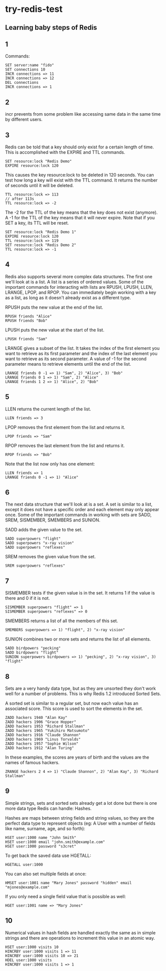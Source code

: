 # try-redis-test
## Learning baby steps of Redis

## 1
Commands:

    SET server:name "fido"
    SET connections 10
    INCR connections => 11
    INCR connections => 12
    DEL connections
    INCR connections => 1

## 2 
incr prevents from some problem like accessing same data in the same time by different users.

## 3
Redis can be told that a key should only exist for a certain length of time. This is accomplished with the EXPIRE and TTL commands.


    SET resource:lock "Redis Demo"
    EXPIRE resource:lock 120

This causes the key resource:lock to be deleted in 120 seconds. You can test how long a key will exist with the TTL command. It returns the number of seconds until it will be deleted.


    TTL resource:lock => 113
    // after 113s
    TTL resource:lock => -2

The -2 for the TTL of the key means that the key does not exist (anymore). A -1 for the TTL of the key means that it will never expire. Note that if you SET a key, its TTL will be reset.


    SET resource:lock "Redis Demo 1"
    EXPIRE resource:lock 120
    TTL resource:lock => 119
    SET resource:lock "Redis Demo 2"
    TTL resource:lock => -1

## 4
Redis also supports several more complex data structures. The first one we'll look at is a list. A list is a series of ordered values. Some of the important commands for interacting with lists are RPUSH, LPUSH, LLEN, LRANGE, LPOP, and RPOP. You can immediately begin working with a key as a list, as long as it doesn't already exist as a different type.

RPUSH puts the new value at the end of the list.


    RPUSH friends "Alice"
    RPUSH friends "Bob"

LPUSH puts the new value at the start of the list.


    LPUSH friends "Sam"

LRANGE gives a subset of the list. It takes the index of the first element you want to retrieve as its first parameter and the index of the last element you want to retrieve as its second parameter. A value of -1 for the second parameter means to retrieve elements until the end of the list.


    LRANGE friends 0 -1 => 1) "Sam", 2) "Alice", 3) "Bob"
    LRANGE friends 0 1 => 1) "Sam", 2) "Alice"
    LRANGE friends 1 2 => 1) "Alice", 2) "Bob"

## 5
LLEN returns the current length of the list.


    LLEN friends => 3

LPOP removes the first element from the list and returns it.


    LPOP friends => "Sam"

RPOP removes the last element from the list and returns it.


    RPOP friends => "Bob"

Note that the list now only has one element:


    LLEN friends => 1
    LRANGE friends 0 -1 => 1) "Alice"

## 6
The next data structure that we'll look at is a set. A set is similar to a list, except it does not have a specific order and each element may only appear once. Some of the important commands in working with sets are SADD, SREM, SISMEMBER, SMEMBERS and SUNION.

SADD adds the given value to the set.


    SADD superpowers "flight"
    SADD superpowers "x-ray vision"
    SADD superpowers "reflexes"

SREM removes the given value from the set.


    SREM superpowers "reflexes"

## 7
SISMEMBER tests if the given value is in the set. It returns 1 if the value is there and 0 if it is not.


    SISMEMBER superpowers "flight" => 1
    SISMEMBER superpowers "reflexes" => 0

SMEMBERS returns a list of all the members of this set.


    SMEMBERS superpowers => 1) "flight", 2) "x-ray vision"

SUNION combines two or more sets and returns the list of all elements.


    SADD birdpowers "pecking"
    SADD birdpowers "flight"
    SUNION superpowers birdpowers => 1) "pecking", 2) "x-ray vision", 3) "flight"

## 8 
Sets are a very handy data type, but as they are unsorted they don't work well for a number of problems. This is why Redis 1.2 introduced Sorted Sets.

A sorted set is similar to a regular set, but now each value has an associated score. This score is used to sort the elements in the set.


    ZADD hackers 1940 "Alan Kay"
    ZADD hackers 1906 "Grace Hopper"
    ZADD hackers 1953 "Richard Stallman"
    ZADD hackers 1965 "Yukihiro Matsumoto"
    ZADD hackers 1916 "Claude Shannon"
    ZADD hackers 1969 "Linus Torvalds"
    ZADD hackers 1957 "Sophie Wilson"
    ZADD hackers 1912 "Alan Turing"

In these examples, the scores are years of birth and the values are the names of famous hackers.


    ZRANGE hackers 2 4 => 1) "Claude Shannon", 2) "Alan Kay", 3) "Richard Stallman"

## 9
Simple strings, sets and sorted sets already get a lot done but there is one more data type Redis can handle: Hashes.

Hashes are maps between string fields and string values, so they are the perfect data type to represent objects (eg: A User with a number of fields like name, surname, age, and so forth):


    HSET user:1000 name "John Smith"
    HSET user:1000 email "john.smith@example.com"
    HSET user:1000 password "s3cret"

To get back the saved data use HGETALL:


    HGETALL user:1000

You can also set multiple fields at once:


    HMSET user:1001 name "Mary Jones" password "hidden" email "mjones@example.com"

If you only need a single field value that is possible as well:


    HGET user:1001 name => "Mary Jones"

## 10
Numerical values in hash fields are handled exactly the same as in simple strings and there are operations to increment this value in an atomic way.


    HSET user:1000 visits 10
    HINCRBY user:1000 visits 1 => 11
    HINCRBY user:1000 visits 10 => 21
    HDEL user:1000 visits
    HINCRBY user:1000 visits 1 => 1
